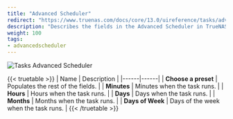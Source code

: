 ```yaml
---
title: "Advanced Scheduler"
redirect: "https://www.truenas.com/docs/core/13.0/uireference/tasks/advancedscheduler/"
description: "Describes the fields in the Advanced Scheduler in TrueNAS CORE."
weight: 100
tags:
- advancedscheduler
---
```


![Tasks Advanced Scheduler](/images/CORE/Tasks/TasksAdvancedScheduler.png "Tasks Advanced Scheduler")

{{< truetable >}}
| Name | Description |
|------|------|
| **Choose a preset** | Populates the rest of the fields. |
| **Minutes** | Minutes when the task runs. |
| **Hours** | Hours when the task runs. |
| **Days** | Days when the task runs. |
| **Months** | Months when the task runs. |
| **Days of Week** | Days of the week when the task runs. |
{{< /truetable >}}
